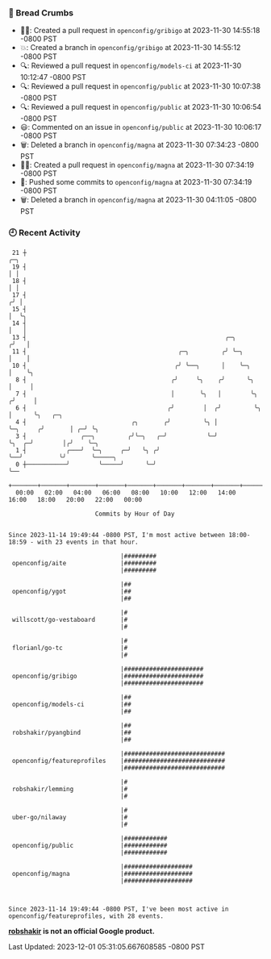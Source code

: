 ### 🍞 Bread Crumbs

 * ✍🏼: Created a pull request in `openconfig/gribigo` at 2023-11-30 14:55:18 -0800 PST
 * 💥: Created a branch in `openconfig/gribigo` at 2023-11-30 14:55:12 -0800 PST
 * 🔍: Reviewed a pull request in  `openconfig/models-ci` at 2023-11-30 10:12:47 -0800 PST
 * 🔍: Reviewed a pull request in  `openconfig/public` at 2023-11-30 10:07:38 -0800 PST
 * 🔍: Reviewed a pull request in  `openconfig/public` at 2023-11-30 10:06:54 -0800 PST
 * 😃: Commented on an issue in `openconfig/public` at 2023-11-30 10:06:17 -0800 PST
 * 🗑: Deleted a branch in `openconfig/magna` at 2023-11-30 07:34:23 -0800 PST
 * ✍🏼: Created a pull request in `openconfig/magna` at 2023-11-30 07:34:19 -0800 PST
 * 🚢: Pushed some commits to `openconfig/magna` at 2023-11-30 07:34:19 -0800 PST
 * 🗑: Deleted a branch in `openconfig/magna` at 2023-11-30 04:11:05 -0800 PST

### 🕘 Recent Activity
```
 21 ┼                                                                            ╭─╮
 19 ┤                                                                            │ │
 18 ┤                                                                            │ │
 17 ┤                                                                           ╭╯ │
 15 ┤                                                                           │  ╰╮
 14 ┤                                                                           │   │
 13 ┤                                                       ╭─╮                ╭╯   │
 11 ┤                                          ╭─╮         ╭╯ ╰─╮              │    │
 10 ┤                                         ╭╯ ╰──╮      │    ╰─╮            │    ╰╮
  8 ┤                                        ╭╯     ╰╮    ╭╯      ╰╮           │     │
  7 ┤                                        │       ╰╮   │        ╰╮         ╭╯     │
  6 ┤                                       ╭╯        │  ╭╯         ╰╮        │      ╰╮   ╭─╮
  4 ┤                             ╭╮       ╭╯         ╰╮ │           ╰─╮     ╭╯       │ ╭─╯ ╰╮
  3 ┤               ╭──╮         ╭╯╰─╮   ╭─╯           ╰─╯             ╰╮  ╭─╯        │╭╯    ╰─╮
  1 ┤           ╭───╯  ╰─╮     ╭─╯   ╰╮ ╭╯                              ╰──╯          ╰╯       ╰─────╮
  0 ┼───────────╯        ╰─────╯      ╰─╯                                                            ╰──
    +───────+───────+───────+───────+───────+───────+───────+───────+───────+───────+───────+───────+────
  00:00   02:00   04:00   06:00   08:00   10:00   12:00   14:00   16:00   18:00   20:00   22:00   00:00   

						Commits by Hour of Day


Since 2023-11-14 19:49:44 -0800 PST, I'm most active between 18:00-18:59 - with 23 events in that hour.

```



```
                               |#########
 openconfig/aite               |#########
                               |#########

                               |##
 openconfig/ygot               |##
                               |##

                               |#
 willscott/go-vestaboard       |#
                               |#

                               |#
 florianl/go-tc                |#
                               |#

                               |######################
 openconfig/gribigo            |######################
                               |######################

                               |##
 openconfig/models-ci          |##
                               |##

                               |##
 robshakir/pyangbind           |##
                               |##

                               |############################
 openconfig/featureprofiles    |############################
                               |############################

                               |#
 robshakir/lemming             |#
                               |#

                               |#
 uber-go/nilaway               |#
                               |#

                               |############
 openconfig/public             |############
                               |############

                               |###################
 openconfig/magna              |###################
                               |###################



Since 2023-11-14 19:49:44 -0800 PST, I've been most active in openconfig/featureprofiles, with 28 events.

```
**[robshakir](mailto:robjs@google.com) is not an official Google product.**  


Last Updated: 2023-12-01 05:31:05.667608585 -0800 PST
